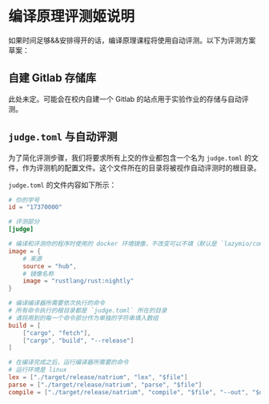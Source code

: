 # 编译原理评测姬说明

如果时间足够&&安排得开的话，编译原理课程将使用自动评测。以下为评测方案草案：

## 自建 Gitlab 存储库

此处未定。可能会在校内自建一个 Gitlab 的站点用于实验作业的存储与自动评测。

## `judge.toml` 与自动评测

为了简化评测步骤，我们将要求所有上交的作业都包含一个名为 `judge.toml` 的文件，作为评测机的配置文件。这个文件所在的目录将被视作自动评测时的根目录。

`judge.toml` 的文件内容如下所示：

```toml
# 你的学号
id = "17370000"

# 评测部分
[judge]

# 编译和评测你的程序时使用的 docker 环境镜像，不改变可以不填（默认是 `lazymio/compilers-env`）
image = {
    # 来源
    source = "hub",
    # 镜像名称
    image = "rustlang/rust:nightly"
}

# 编译编译器所需要依次执行的命令
# 所有命令执行的根目录都是 `judge.toml` 所在的目录
# 请将用到的每一个命令部分作为单独的字符串填入数组
build = [
    ["cargo", "fetch"],
    ["cargo", "build", "--release"]
]

# 在编译完成之后，运行编译器所需要的命令
# 运行环境是 linux
lex = ["./target/release/natrium", "lex", "$file"]
parse = ["./target/release/natrium", "parse", "$file"]
compile = ["./target/release/natrium", "compile", "$file", "--out", "$output"]
```

